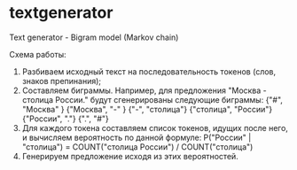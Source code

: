 # textgenerator
Text generator - Bigram model (Markov chain)

Схема работы:
1) Разбиваем исходный текст на последовательность токенов (слов, знаков препинания);
2) Составляем биграммы. Например, для предложения "Москва - столица России." будут сгенерированы следующие биграммы:
{"#", "Москва" }
{"Москва", "-" }
{"-", "столица"}
{"столица", "России"}
{"России", "."}
{".", "#"}
3) Для каждого токена составляем список токенов, идущих после него, и вычисляем вероятность по данной формуле:
P("России" | "столица") = COUNT("столица России") / COUNT("столица")
4) Генерируем предложение исходя из этих вероятностей.
